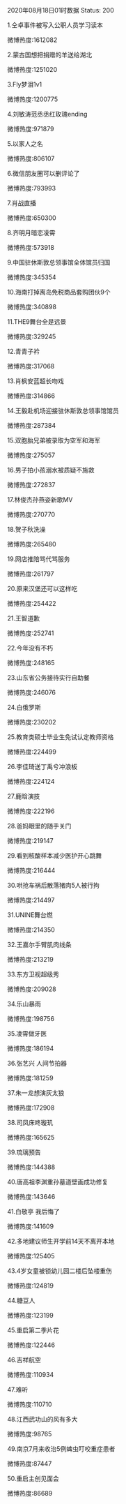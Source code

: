 2020年08月18日01时数据
Status: 200

1.仝卓事件被写入公职人员学习读本

微博热度:1612082

2.蒙古国想把捐赠的羊送给湖北

微博热度:1251020

3.Fly梦泪1v1

微博热度:1200775

4.刘敏涛范丞丞红玫瑰ending

微博热度:971879

5.以家人之名

微博热度:806107

6.微信朋友圈可以删评论了

微博热度:793993

7.肖战直播

微博热度:650300

8.齐明月暗恋凌霄

微博热度:573918

9.中国驻休斯敦总领事馆全体馆员归国

微博热度:345354

10.海南打掉离岛免税商品套购团伙9个

微博热度:340898

11.THE9舞台全是远景

微博热度:329245

12.青青子衿

微博热度:317068

13.肖枫安蓝超长吻戏

微博热度:314866

14.王毅赴机场迎接驻休斯敦总领事馆馆员

微博热度:287384

15.双胞胎兄弟被录取为空军和海军

微博热度:275057

16.男子拍小孩溺水被质疑不施救

微博热度:272837

17.林俊杰孙燕姿新歌MV

微博热度:270770

18.贺子秋洗澡

微博热度:265480

19.网店推陪骂代骂服务

微博热度:261797

20.原来汉堡还可以这样吃

微博热度:254422

21.王智道歉

微博热度:252741

22.今年没有不朽

微博热度:248165

23.山东省公务接待实行自助餐

微博热度:246076

24.白俄罗斯

微博热度:230202

25.教育类硕士毕业生免试认定教师资格

微博热度:224499

26.李佳琦送丁禹兮冲浪板

微博热度:224124

27.鹿晗演技

微博热度:222196

28.爸妈眼里的随手关门

微博热度:219147

29.看到核酸样本减少医护开心跳舞

微博热度:216444

30.哄抢车祸后散落猪肉5人被行拘

微博热度:214497

31.UNINE舞台燃

微博热度:214350

32.王嘉尔手臂肌肉线条

微博热度:213219

33.东方卫视超级秀

微博热度:209028

34.乐山暴雨

微博热度:198756

35.凌霄做牙医

微博热度:186194

36.张艺兴 人间节拍器

微博热度:181259

37.朱一龙想演灰太狼

微博热度:172908

38.司凤床咚璇玑

微博热度:165625

39.琉璃预告

微博热度:144388

40.唐高祖李渊重孙墓道壁画成功修复

微博热度:143646

41.白敬亭 我后悔了

微博热度:141609

42.多地建议师生开学前14天不离开本地

微博热度:125405

43.4岁女童被锁幼儿园二楼后坠楼重伤

微博热度:124819

44.糖豆人

微博热度:123199

45.重启第二季片花

微博热度:122446

46.吉祥航空

微博热度:110934

47.难听

微博热度:110710

48.江西武功山的风有多大

微博热度:98765

49.南京7月来收治5例蜱虫叮咬重症患者

微博热度:87447

50.重启主创见面会

微博热度:86689

